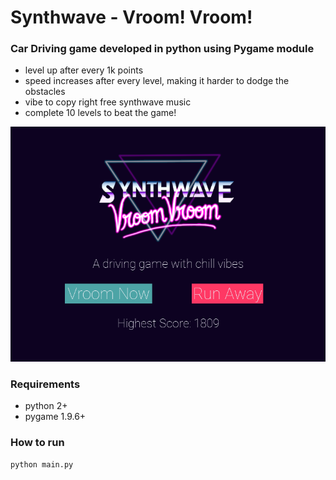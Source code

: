 # Synthwave - Vroom! Vroom!
### Car Driving game developed in python using **Pygame module**
* level up after every 1k points
* speed increases after every level, making it harder to dodge the obstacles
* vibe to copy right free synthwave music
* complete 10 levels to beat the game!

![homescreen](assets/homescreen.png)

### Requirements
* python 2+
* pygame 1.9.6+

### How to run
`python main.py`
